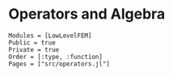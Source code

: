 # Operators and Algebra

```@autodocs
Modules = [LowLevelFEM]
Public = true
Private = true
Order = [:type, :function]
Pages = ["src/operators.jl"]
```
